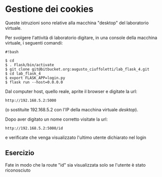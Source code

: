 # Gestione dei cookies #

Queste istruzioni sono relative alla macchina "desktop" del laboratorio virtuale.

Per svolgere l'attività di laboratorio digitare, in una console della macchina virtuale, i seguenti comandi:

```
#!bash

$ cd
$ . Flask/bin/activate
$ git clone git@bitbucket.org:augusto_ciuffoletti/lab_flask_4.git
$ cd lab_flask_4
$ export FLASK_APP=login.py
$ flask run --host=0.0.0.0
```

Dal computer host, quello reale, aprite il browser e digitate la url:

```
http://192.168.5.2:5000
```
(o sostituite 192.168.5.2 con l'IP della macchina virtuale *desktop*).

Dopo aver digitato un nome corretto visitate la url:
```
http://192.168.5.2:5000/id
```
e verificate che venga visualizzato l'ultimo utente dichiarato nel login

## Esercizio ##

Fate in modo che la route "id" sia visualizzata solo se l'utente è stato riconosciuto